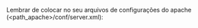 Lembrar de colocar no seu arquivos de configurações do apache (<path_apache>/conf/server.xml):
    <Resource name="jdbc/SistemaReservaDB" auth="Container" type="javax.sql.DataSource"
            maxActive="100" maxIdle="30" maxWait="10000"
            username="SistemaReserva" password="sistemareserva"
            driverClassName="org.apache.derby.jdbc.ClientDriver"
                url="jdbc:derby://localhost:1527/SistemaReserva"/>
